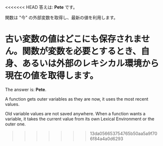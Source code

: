 <<<<<<< HEAD
答えは: **Pete** です。

関数は "今" の外部変数を取得し、最新の値を利用します。

古い変数の値はどこにも保存されません。関数が変数を必要とするとき、自身、あるいは外部のレキシカル環境から現在の値を取得します。
=======
The answer is: **Pete**.

A function gets outer variables as they are now, it uses the most recent values.

Old variable values are not saved anywhere. When a function wants a variable, it takes the current value from its own Lexical Environment or the outer one.
>>>>>>> 13da056653754765b50aa5a9f706f84a4a0d6293
